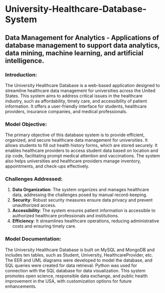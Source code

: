 # University-Healthcare-Database-System
## Data Management for Analytics - Applications of database management to support data analytics, data mining, machine learning, and artificial intelligence.



### Introduction:
The University Healthcare Database is a web-based application designed to streamline healthcare data management for universities across the United States. This system aims to address critical issues in the healthcare industry, such as affordability, timely care, and accessibility of patient information. It offers a user-friendly interface for students, healthcare providers, insurance companies, and medical professionals.



### Model Objective:
The primary objective of this database system is to provide efficient, organized, and secure healthcare data management for universities. It allows students to fill out health history forms, which are stored securely. It enables healthcare providers to access student data based on location and zip code, facilitating prompt medical attention and vaccinations. The system also helps universities and healthcare providers manage inventory, appointments, and check-ups effectively.



### Challenges Addressed:
1. **Data Organization**: The system organizes and manages healthcare data, addressing the challenges posed by manual record-keeping.
2. **Security**: Robust security measures ensure data privacy and prevent unauthorized access.
3. **Accessibility**: The system ensures patient information is accessible to authorized healthcare professionals and institutions.
4. **Efficiency**: It streamlines healthcare operations, reducing administrative costs and ensuring timely care.



### Model Documentation:
The University Healthcare Database is built on MySQL and MongoDB and includes ten tables, such as Student, University, HealthcareProvider, etc. The EER and UML diagrams were developed to model the database, and SQL queries were created for data retrieval. Python was used for connection with the SQL database for data visualization. This system promotes open science, responsible data exchange, and public health improvement in the USA, with customization options for future enhancements.
